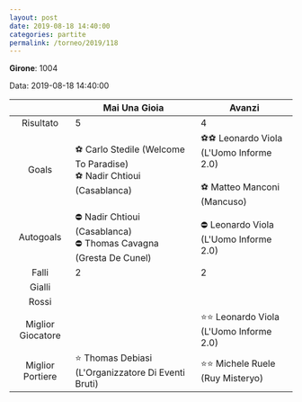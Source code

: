 ```yaml
---
layout: post
date: 2019-08-18 14:40:00
categories: partite
permalink: /torneo/2019/118
---
```

**Girone**: 1004

Data: 2019-08-18 14:40:00

| | Mai Una Gioia | Avanzi |
|:-----:|-----|-----|
Risultato|5|4
Goals|⚽ Carlo Stedile (Welcome To Paradise)<br/>⚽ Nadir Chtioui (Casablanca)|⚽⚽ Leonardo Viola (L'Uomo Informe 2.0)<br/><br/>⚽ Matteo Manconi (Mancuso)<br/>
Autogoals|⛔ Nadir Chtioui (Casablanca)<br/>⛔ Thomas Cavagna (Gresta De Cunel)|⛔ Leonardo Viola (L'Uomo Informe 2.0)<br/>
Falli|2|2
Gialli||
Rossi||
Miglior Giocatore||⭐⭐ Leonardo Viola (L'Uomo Informe 2.0)<br/>
Miglior Portiere|⭐ Thomas Debiasi (L'Organizzatore Di Eventi Bruti)<br/>|⭐⭐ Michele Ruele (Ruy Misteryo)<br/>